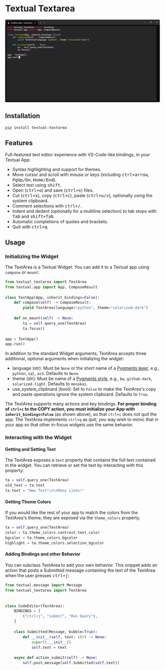 # Textual Textarea
![Textual Textarea Screenshot](textarea.png)

## Installation

```
pip install textual-textarea
```

## Features
Full-featured text editor experience with VS-Code-like bindings, in your Textual App:
- Syntax highlighting and support for themes.
- Move cursor and scroll with mouse or keys (including <kbd>ctrl+arrow</kbd>, <kbd>PgUp/Dn</kbd>,  <kbd>Home/End</kbd>).
- Select text using <kbd>shift</kbd>.
- Open (<kbd>ctrl+o</kbd>) and save (<kbd>ctrl+s</kbd>) files.
- Cut (<kbd>ctrl+x</kbd>), copy (<kbd>ctrl+c</kbd>), paste (<kbd>ctrl+u/v</kbd>), optionally using the system clipboard.
- Comment selections with <kbd>ctrl+/</kbd>.
- Indent and dedent (optionally for a multiline selection) to tab stops with <kbd>Tab</kbd> and <kbd>shift+Tab</kbd>.
- Automatic completions of quotes and brackets.
- Quit with <kbd>ctrl+q</kbd>.

## Usage

### Initializing the Widget

The TextArea is a Textual Widget. You can add it to a Textual
app using `compose` or `mount`:

```python
from textual_textarea import TextArea
from textual.app import App, ComposeResult

class TextApp(App, inherit_bindings=False):
    def compose(self) -> ComposeResult:
        yield TextArea(language="python", theme="solarized-dark")

    def on_mount(self) -> None:
        ta = self.query_one(TextArea)
        ta.focus()

app = TextApp()
app.run()
```

In addition to the standard Widget arguments, TextArea accepts three additional, optional arguments when initializing the widget:

- language (str): Must be `None` or the short name of a [Pygments lexer](https://pygments.org/docs/lexers/), e.g., `python`, `sql`, `as3`. Defaults to `None`.
- theme (str): Must be name of a [Pygments style](https://pygments.org/styles/), e.g., `bw`, `github-dark`, `solarized-light`. Defaults to `monokai`.
- use_system_clipboard (bool): Set to `False` to make the TextArea's copy and paste operations ignore the system clipboard. Defaults to `True`.

The TextArea supports many actions and key bindings. **For proper binding of `ctrl+c` to the COPY action,
you must initialize your App with `inherit_bindings=False`** (as shown above), so that `ctrl+c` does not quit the app. The TextArea implements `ctrl+q` as quit; you way wish to mimic that in your app so that other in-focus widgets use the same behavior.

### Interacting with the Widget

#### Getting and Setting Text

The TextArea exposes a `text` property that contains the full text contained in the widget. You can retrieve or set the text by interacting with this property:

```python
ta = self.query_one(TextArea)
old_text = ta.text
ta.text = "New Text!\n\nMany Lines!"
```

#### Getting Theme Colors

If you would like the rest of your app to match the colors from the TextArea's theme, they are exposed via the `theme_colors` property.

```python
ta = self.query_one(TextArea)
color = ta.theme_colors.contrast_text_color
bgcolor = ta.theme_colors.bgcolor
highlight = ta.theme_colors.selection_bgcolor
```


#### Adding Bindings and other Behavior

You can subclass TextArea to add your own behavior. This snippet adds an action that posts a Submitted message containing the text of the TextArea when the user presses <kbd>ctrl+j</kbd>:

```python
from textual.message import Message
from textual_textarea import TextArea


class CodeEditor(TextArea):
    BINDINGS = [
        ("ctrl+j", "submit", "Run Query"),
    ]

    class Submitted(Message, bubble=True):
        def __init__(self, text: str) -> None:
            super().__init__()
            self.text = text

    async def action_submit(self) -> None:
        self.post_message(self.Submitted(self.text))
```